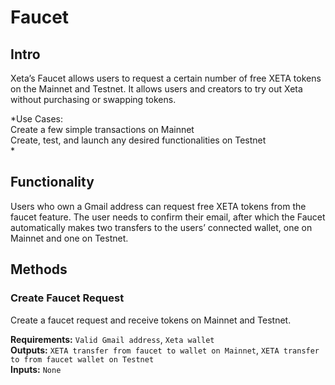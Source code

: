# Faucet

## Intro
Xeta’s Faucet allows users to request a certain number of free XETA tokens on the Mainnet and Testnet. It allows users and creators to try out Xeta without purchasing or swapping tokens.

*Use Cases:  
Create a few simple transactions on Mainnet  
Create, test, and launch any desired functionalities on Testnet  
*

## Functionality
Users who own a Gmail address can request free XETA tokens from the faucet feature. The user needs to confirm their email, after which the Faucet automatically makes two transfers to the users’ connected wallet, one on Mainnet and one on Testnet.

## Methods

### Create Faucet Request
Create a faucet request and receive tokens on Mainnet and Testnet.

**Requirements:** `Valid Gmail address`, `Xeta wallet`  
**Outputs:** `XETA transfer from faucet to wallet on Mainnet`, `XETA transfer to from faucet wallet on Testnet`  
**Inputs:** `None`  

<div style="page-break-after: always; visibility: hidden">\pagebreak</div>